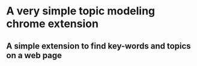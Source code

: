# A very simple topic modeling chrome extension

## A simple extension to find key-words and topics on a web page
